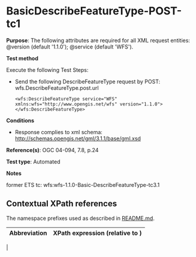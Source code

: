 # BasicDescribeFeatureType-POST-tc1

**Purpose**:  <assertion>The following attributes are required for all XML request entities: @version (default '1.1.0'); @service (default 'WFS').

**Test method**

Execute the following Test Steps:

* Send the following DescribeFeatureType request by POST: wfs.DescribeFeatureType.post.url

  ```
  <wfs:DescribeFeatureType service="WFS"  xmlns:wfs="http://www.opengis.net/wfs" version="1.1.0">
  </wfs:DescribeFeatureType>
  ```

**Conditions**

* Response complies to xml schema: http://schemas.opengis.net/gml/3.1.1/base/gml.xsd


**Reference(s)**: OGC 04-094, 7.8, p.24

**Test type**: Automated

**Notes**

former ETS tc: wfs:wfs-1.1.0-Basic-DescribeFeatureType-tc3.1


## Contextual XPath references

The namespace prefixes used as described in [README.md](./README.md#namespaces).

Abbreviation                                   |  XPath expression (relative to )
-----------------------------------------------| -------------------------------------------------------------------------
  | 


